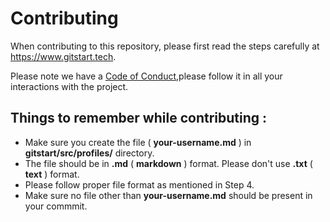 # Contributing

When contributing to this repository, please first read the steps carefully at https://www.gitstart.tech.

Please note we have a [Code of Conduct](https://github.com/rishabh-bansal/GitStart/blob/master/CODE_OF_CONDUCT.md),please follow it in all your interactions with the project.

## Things to remember while contributing :

- Make sure you create the file ( **your-username.md** ) in **gitstart/src/profiles/** directory.
- The file should be in **.md** ( **markdown** ) format. Please don't use **.txt** ( **text** ) format.
- Please follow proper file format as mentioned in Step 4.
- Make sure no file other than **your-username.md** should be present in your commmit.
